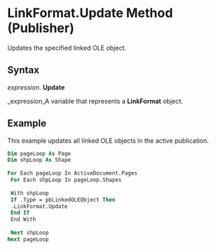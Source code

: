
# LinkFormat.Update Method (Publisher)

Updates the specified linked OLE object.


## Syntax

 _expression_. **Update**

 _expression_A variable that represents a  **LinkFormat** object.


## Example

This example updates all linked OLE objects in the active publication.


```vb
Dim pageLoop As Page 
Dim shpLoop As Shape 
 
For Each pageLoop In ActiveDocument.Pages 
 For Each shpLoop In pageLoop.Shapes 
 
 With shpLoop 
 If .Type = pbLinkedOLEObject Then 
 .LinkFormat.Update 
 End If 
 End With 
 
 Next shpLoop 
Next pageLoop
```


